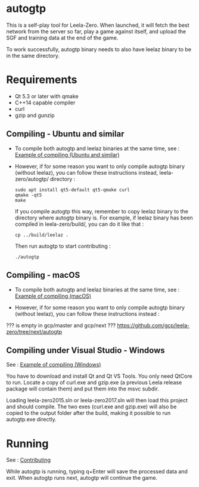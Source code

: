 # autogtp

This is a self-play tool for Leela-Zero. When launched, it will fetch the
best network from the server so far, play a game against itself, and upload
the SGF and training data at the end of the game.

To work successfully, autogtp binary needs to also have leelaz binary to be in the same directory.

# Requirements

* Qt 5.3 or later with qmake
* C++14 capable compiler
* curl
* gzip and gunzip

## Compiling - Ubuntu and similar

- To compile both autogtp and leelaz binaries at the same time, see : [Example of compiling (Ubuntu and similar)](https://github.com/gcp/leela-zero/tree/next#example-of-compiling---ubuntu--similar)

- However, if for some reason you want to only compile autogtp binary (without leelaz), you can follow these instructions instead, leela-zero/autogtp/ directory : 

      sudo apt install qt5-default qt5-qmake curl
      qmake -qt5
      make
      
  If you compile autogtp this way, remember to copy leelaz binary to the directory where autogtp binary is. For example, if leelaz binary has been compiled in leela-zero/build/, you can do it like that : 

      cp ../build/leelaz .
      
  Then run autogtp to start contributing : 

      ./autogtp

## Compiling - macOS

- To compile both autogtp and leelaz binaries at the same time, see : [Example of compiling (macOS)](https://github.com/gcp/leela-zero/tree/next#example-of-compiling---macos)

- However, if for some reason you want to only compile autogtp binary (without leelaz), you can follow these instructions instead : 

??? is empty in gcp/master and gcp/next ??? https://github.com/gcp/leela-zero/tree/next/autogtp

## Compiling under Visual Studio - Windows

See : [Example of compiling (Windows)](https://github.com/gcp/leela-zero/tree/next#example-of-compiling---windows)

You have to download and install Qt and Qt VS Tools. You only need QtCore to
run. Locate a copy of curl.exe and gzip.exe (a previous Leela release package
will contain them) and put them into the msvc subdir.

Loading leela-zero2015.sln or leela-zero2017.sln will then load this project
and should compile. The two exes (curl.exe and gzip.exe) will also be copied to
the output folder after the build, making it possible to run autogtp.exe
directly.

# Running

See : [Contributing](https://github.com/gcp/leela-zero/tree/next#contributing)

While autogtp is running, typing q+Enter will save the processed data and exit. When autogtp runs next, autogtp will continue the game.
